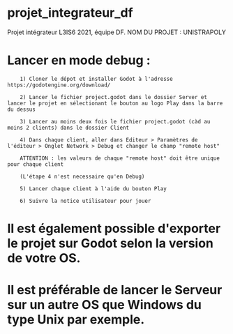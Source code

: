 # projet_integrateur_df

Projet intégrateur L3IS6 2021, équipe DF.
NOM DU PROJET : UNISTRAPOLY

# Lancer en mode debug :
```
    1) Cloner le dépot et installer Godot à l'adresse https://godotengine.org/download/

    2) Lancer le fichier project.godot dans le dossier Server et lancer le projet en sélectionant le bouton au logo Play dans la barre du dessus

    3) Lancer au moins deux fois le fichier project.godot (càd au moins 2 clients) dans le dossier Client

    4) Dans chaque client, aller dans Editeur > Paramètres de l'éditeur > Onglet Network > Debug et changer le champ "remote host"

    ATTENTION : les valeurs de chaque "remote host" doit être unique pour chaque client

    (L'étape 4 n'est necessaire qu'en Debug)

    5) Lancer chaque client à l'aide du bouton Play

    6) Suivre la notice utilisateur pour jouer
```
# Il est également possible d'exporter le projet sur Godot selon la version de votre OS.
# Il est préférable de lancer le Serveur sur un autre OS que Windows du type Unix par exemple.  
